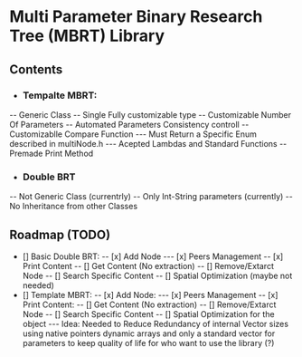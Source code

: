# Multi Parameter Binary Research Tree (MBRT) Library 
## Contents
- ### Tempalte MBRT:
-- Generic Class
-- Single Fully customizable type
-- Customizable Number Of Parameters
-- Automated Parameters Consistency controll
-- Customizablle Compare Function
--- Must Return a Specific Enum described in multiNode.h 
--- Acepted Lambdas and Standard Functions
-- Premade Print Method

- ### Double BRT
-- Not Generic Class (currentrly)
-- Only Int-String parameters (currently)
-- No Inheritance from other Classes

## Roadmap (TODO)
- [] Basic Double BRT: 
-- [x] Add Node
--- [x] Peers Management
-- [x] Print Content
-- [] Get Content (No extraction)
-- [] Remove/Extarct Node
-- [] Search Specific Content 
-- [] Spatial Optimization (maybe not needed)
- [] Template MBRT:
-- [x] Add Node:
--- [x] Peers Management
-- [x] Print Content: 
-- [] Get Content (No extraction)
-- [] Remove/Extarct Node
-- [] Search Specific Content 
-- [] Spatial Optimization for the object
--- Idea: Needed to Reduce Redundancy of internal Vector sizes using native pointers dynamic arrays and only a standard vector for parameters  to keep quality of life for who want to use the library (?)

